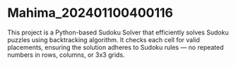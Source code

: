 # Mahima_202401100400116
This project is a Python-based Sudoku Solver that efficiently solves Sudoku puzzles using backtracking algorithm. It checks each cell for valid placements, ensuring the solution adheres to Sudoku rules — no repeated numbers in rows, columns, or 3x3 grids.
